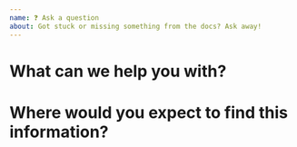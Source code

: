 ```yaml
---
name: ❓ Ask a question
about: Got stuck or missing something from the docs? Ask away!
---
```


# What can we help you with?

<!-- Try to explain your question with as much detail as you can provide. -->

# Where would you expect to find this information?

<!-- Feel free to point us where with links or even proposing new sections or pages in the documentation. -->
